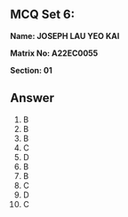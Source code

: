 ## MCQ Set 6:

**Name: JOSEPH LAU YEO KAI**

**Matrix No: A22EC0055**

**Section: 01**

## Answer
1. B
2. B
3. B
4. C
5. D
6. B
7. B
8. C
9. D
10. C
